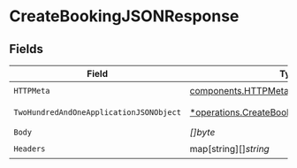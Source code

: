 # CreateBookingJSONResponse


## Fields

| Field                                                                                                 | Type                                                                                                  | Required                                                                                              | Description                                                                                           |
| ----------------------------------------------------------------------------------------------------- | ----------------------------------------------------------------------------------------------------- | ----------------------------------------------------------------------------------------------------- | ----------------------------------------------------------------------------------------------------- |
| `HTTPMeta`                                                                                            | [components.HTTPMetadata](../../models/components/httpmetadata.md)                                    | :heavy_check_mark:                                                                                    | N/A                                                                                                   |
| `TwoHundredAndOneApplicationJSONObject`                                                               | [*operations.CreateBookingJSONResponseBody](../../models/operations/createbookingjsonresponsebody.md) | :heavy_minus_sign:                                                                                    | Booking successful                                                                                    |
| `Body`                                                                                                | *[]byte*                                                                                              | :heavy_minus_sign:                                                                                    | N/A                                                                                                   |
| `Headers`                                                                                             | map[string][]*string*                                                                                 | :heavy_check_mark:                                                                                    | N/A                                                                                                   |